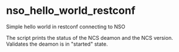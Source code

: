 # nso_hello_world_restconf

Simple hello world in restconf connecting to NSO

The script prints the status of the NCS deamon and the NCS version. Validates the deamon is in "started" state.
